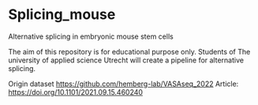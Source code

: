 # Splicing_mouse
Alternative splicing in embryonic mouse stem cells

The aim of this repository is for educational purpose only. 
Students of The university of applied science Utrecht will create a pipeline for alternative splicing.












Origin dataset https://github.com/hemberg-lab/VASAseq_2022
Article: https://doi.org/10.1101/2021.09.15.460240
